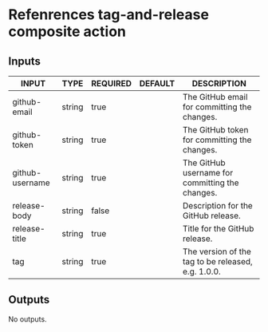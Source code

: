 # Refenrences tag-and-release composite action
## Inputs

<!-- AUTO-DOC-INPUT:START - Do not remove or modify this section -->

|      INPUT      |  TYPE  | REQUIRED | DEFAULT |                    DESCRIPTION                     |
|-----------------|--------|----------|---------|----------------------------------------------------|
|  github-email   | string |   true   |         |    The GitHub email for committing the changes.    |
|  github-token   | string |   true   |         |    The GitHub token for committing the changes.    |
| github-username | string |   true   |         |  The GitHub username for committing the changes.   |
|  release-body   | string |  false   |         |        Description for the GitHub release.         |
|  release-title  | string |   true   |         |           Title for the GitHub release.            |
|       tag       | string |   true   |         | The version of the tag to be released, e.g. 1.0.0. |

<!-- AUTO-DOC-INPUT:END -->
## Outputs

<!-- AUTO-DOC-OUTPUT:START - Do not remove or modify this section -->
No outputs.
<!-- AUTO-DOC-OUTPUT:END -->
